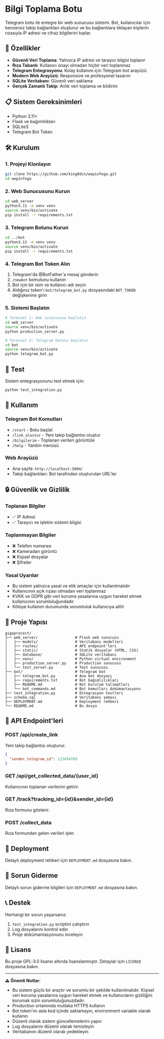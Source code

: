 # Bilgi Toplama Botu

Telegram botu ile entegre bir web sunucusu sistemi. Bot, kullanıcılar için benzersiz takip bağlantıları oluşturur ve bu bağlantılara tıklayan kişilerin rızasıyla IP adresi ve cihaz bilgilerini toplar.

## 🚀 Özellikler

- **Güvenli Veri Toplama**: Yalnızca IP adresi ve tarayıcı bilgisi toplanır
- **Rıza Tabanlı**: Kullanıcı onayı olmadan hiçbir veri toplanmaz
- **Telegram Entegrasyonu**: Kolay kullanım için Telegram bot arayüzü
- **Modern Web Arayüzü**: Responsive ve profesyonel tasarım
- **SQLite Veritabanı**: Güvenli veri saklama
- **Gerçek Zamanlı Takip**: Anlık veri toplama ve bildirim

## 📋 Sistem Gereksinimleri

- Python 3.11+
- Flask ve bağımlılıkları
- SQLite3
- Telegram Bot Token

## 🛠️ Kurulum

### 1. Projeyi Klonlayın
```bash
git clone https://github.com/king0din/wepinfoga.git
cd wepinfoga
```

### 2. Web Sunucusunu Kurun
```bash
cd web_server
python3.11 -m venv venv
source venv/bin/activate
pip install -r requirements.txt
```

### 3. Telegram Botunu Kurun
```bash
cd ../bot
python3.11 -m venv venv
source venv/bin/activate
pip install -r requirements.txt
```

### 4. Telegram Bot Token Alın
1. Telegram'da @BotFather'a mesaj gönderin
2. `/newbot` komutunu kullanın
3. Bot için bir isim ve kullanıcı adı seçin
4. Aldığınız token'ı `bot/telegram_bot.py` dosyasındaki `BOT_TOKEN` değişkenine girin

### 5. Sistemi Başlatın
```bash
# Terminal 1: Web sunucusunu başlatın
cd web_server
source venv/bin/activate
python production_server.py

# Terminal 2: Telegram botunu başlatın
cd bot
source venv/bin/activate
python telegram_bot.py
```

## 🧪 Test

Sistem entegrasyonunu test etmek için:
```bash
python test_integration.py
```

## 📖 Kullanım

### Telegram Bot Komutları
- `/start` - Botu başlat
- `/link_olustur` - Yeni takip bağlantısı oluştur
- `/bilgilerim` - Toplanan verileri görüntüle
- `/help` - Yardım menüsü

### Web Arayüzü
- Ana sayfa: `http://localhost:5004/`
- Takip bağlantıları: Bot tarafından oluşturulan URL'ler

## 🔒 Güvenlik ve Gizlilik

### Toplanan Bilgiler
- ✅ IP Adresi
- ✅ Tarayıcı ve işletim sistemi bilgisi

### Toplanmayan Bilgiler
- ❌ Telefon numarası
- ❌ Kameradan görüntü
- ❌ Kişisel dosyalar
- ❌ Şifreler

### Yasal Uyarılar
- Bu sistem yalnızca yasal ve etik amaçlar için kullanılmalıdır
- Kullanıcının açık rızası olmadan veri toplanmaz
- KVKK ve GDPR gibi veri koruma yasalarına uygun hareket etmek kullanıcının sorumluluğundadır
- Kötüye kullanım durumunda sorumluluk kullanıcıya aittir

## 📁 Proje Yapısı

```
gigaprocect/
├── web_server/                 # Flask web sunucusu
│   ├── models/                 # Veritabanı modelleri
│   ├── routes/                 # API endpoint'leri
│   ├── static/                 # Statik dosyalar (HTML, CSS)
│   ├── database/               # SQLite veritabanı
│   ├── venv/                   # Python virtual environment
│   ├── production_server.py    # Production sunucusu
│   └── test_server.py          # Test sunucusu
├── bot/                        # Telegram bot
│   ├── telegram_bot.py         # Ana bot dosyası
│   ├── requirements.txt        # Bot bağımlılıkları
│   ├── README.md               # Bot kurulum talimatları
│   └── bot_commands.md         # Bot komutları dokümantasyonu
├── test_integration.py         # Entegrasyon testleri
├── schema.sql                  # Veritabanı şeması
├── DEPLOYMENT.md               # Deployment rehberi
└── README.md                   # Bu dosya
```

## 🔧 API Endpoint'leri

### POST /api/create_link
Yeni takip bağlantısı oluşturur.
```json
{
  "sender_telegram_id": 123456789
}
```

### GET /api/get_collected_data/{user_id}
Kullanıcının toplanan verilerini getirir.

### GET /track?tracking_id={id}&sender_id={id}
Rıza formunu gösterir.

### POST /collect_data
Rıza formundan gelen verileri işler.

## 🚀 Deployment

Detaylı deployment rehberi için `DEPLOYMENT.md` dosyasına bakın.

## 🐛 Sorun Giderme

Detaylı sorun giderme bilgileri için `DEPLOYMENT.md` dosyasına bakın.

## 📞 Destek

Herhangi bir sorun yaşarsanız:
1. `test_integration.py` scriptini çalıştırın
2. Log dosyalarını kontrol edin
3. Proje dokümantasyonunu inceleyin

## 📄 Lisans

Bu proje GPL-3.0 lisansı altında lisanslanmıştır. Detaylar için `LICENSE` dosyasına bakın.

---

**⚠️ Önemli Notlar:**
- Bu sistem güçlü bir araçtır ve sorumlu bir şekilde kullanılmalıdır. Kişisel veri koruma yasalarına uygun hareket etmek ve kullanıcıların gizliliğini korumak sizin sorumluluğunuzdadır.
- Production ortamında mutlaka HTTPS kullanın
- Bot token'ını asla kod içinde saklamayın, environment variable olarak kullanın
- Düzenli olarak sistem güncellemelerini yapın
- Log dosyalarını düzenli olarak temizleyin
- Veritabanını düzenli olarak yedekleyin

